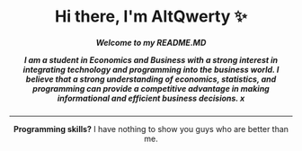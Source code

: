 <div align="center">
<h1>Hi there, I'm AltQwerty ✨</h1>

<h5>Welcome to my <b>README.MD</b>

I am a student in Economics and Business with a strong interest in integrating technology and programming into the business world. I believe that a strong understanding of economics, statistics, and programming can provide a competitive advantage in making informational and efficient business decisions.
x   
</h5>


<!-- <img src="./Images/Bs2.gif" alt="gif" loop> -->

---

<b>Programming skills?</b> I have nothing to show you guys who are better than me.

</div>

<!-- ### <b>Want to know what we learned? Check this out</b> -->

<!-- <table align="center">
        <thead>
            <tr>
                <th>Beginner</th>
                <th>Learner</th>
            </tr>
        </thead>
        <tbody>
            <tr>
                <td>
                    <li>Introduction to Accounting 1 </li>
                    <li>Introduction to Business</li>
                    <li>Business Mathematics</li>
                    <li>Civil & Religion Education</li>
                    <li>Pancasila & English Education</li>
                </td>
                <td>
                    <li>Quantitative Management</li>
                    <li>Intoduction to Computer Application</li>
                    <li>Introduction to Accounting 2</li>
                    <li>Introduction to Management</li>
                    <li>Microeconomics</li>
                    <li>Business Statistics</li>
                </td>
            </tr>
        </tbody>
    </table> 

<table align="center">
        <thead>
            <tr>
                <th>Novice</th>
                <th>Intermediate</th>
            </tr>
        </thead>
        <tbody>
            <tr>
                <td>
                    <li>Operational Management</li>
                    <li>Human Resource Management</li>
                    <li>Macroeconomics</li>
                    <li>Cost Accounting</li>
                    <li>Financial Management</li>
                    <li>Marketing Management</li>
                    <li>Entrepreneurship 1</li>
                </td>
                <td>
                    <li>Organizational Behaviour</li>
                    <li>Supply Chain Management</li>
                    <li>Consumer Behaviour</li>
                    <li>Accounting Management</li>
                    <li>Money and Capital Markets</li>
                    <li>Business Law</li>
                    <li>Indonesian Economy</li>
                </td>
            </tr>
        </tbody>
    </table>

<table align="center"> 
        <thead>
            <tr>
                <th>Proficient</th>
                <th>Skilled</th>
            </tr>
        </thead>
        <tbody>
            <tr>
                <td>
                    <li>HR Development and Empowerment</li>
                    <li>Business Etchics</li>
                    <li>Banking Management</li>
                    <li>Market Analysis and Business Model</li>
                    <li>Lean Management Philosophy</li>
                    <li>Fiqh Muamalah</li>
                    <li>Management Information System</li>
                    <li>Financial Analysis and Lab</li>
                    <li>Business Budgeting</li>
                    <li>E-commerce</li>
                </td>
                <td>
                    <li>Integrated Marketing Communication</li>
                    <li>Quality Management</li>
                    <li>Research Methodology</li>
                    <li>Industrial Psychology</li>
                    <li>Digital Marketing Revolution</li>
                    <li>Online Marketing in Practice</li>
                    <li>Digital Marketing Analitics</li>
                    <li>Business Desain and Planning</li>
                    <li>Startup Financial Strategy</li>
                    <li>Lean Management System</li>
                    <li>Lean transformation</li>
                    <li>Lean Enterprise</li>
                    <li>Islamic Financial Institutions</li>
                    <li>Halal Industry Management</li>
                    <li>ZISWAF Management</li>
                    <li>Taxation</li>
                    <li>Strategic Management</li>
                    <li>Corporate Governance</li>
                    <li>English Language 2</li>
                </td>
            </tr>
        </tbody>
    </table>

<table align="center"> 
        <thead>
            <tr>
                <th>Expert</th>
            </tr>
        </thead>
        <tbody>
            <tr>
                <td>
                    <li>Change Management and Development</li>
                    <li>Business Reasearchs</li>
                    <li>Seminar on Management</li>
                    <li>Relational Marketing</li>
                    <li>International HR Management</li>
                    <li>International Marketing</li>
                    <li>Digital Media and Communication</li>
                    <li>Business Communication and Negotiatont</li>
                    <li>Lean Six Sigma Project</li>
                    <li>Islamic Financial Management</li>
                    <li>Sociology</li>
                    <li>Cooperative and SME Management</li>
                    <li>International Finance Management</li>
                    <li>International Business</li>
                    <li>Risk Management</li>
                    <li>English Language 3</li>
                </td>
            </tr>
        </tbody>
    </table>

<!--
[![My Skills](https://skillicons.dev/icons?i=js,html,css,react,docker,python,tailwindcss)](https://skillicons.dev)

[![AAP1003](https://api.githubtrends.io/user/svg/AAP1003/repos?time_range=one_year&theme=dark)](https://githubtrends.io)

![Harlok's WakaTime stats](https://github-readme-stats.vercel.app/api/wakatime?username=AltQwerty&theme=dark)

- **Name**: Aldi Ananda Prasetya
- **Education**: Students majoring in Economics and Business
- **Primary Interests**: Combining programming and technology to increase efficiency in business operations

### Background
I am a student in Economics and Business with a strong interest in integrating technology and programming into the business world. I believe that a strong understanding of economics, statistics, and programming can provide a competitive advantage in making informational and efficient business decisions.

### Uses of Business Statistics
I use programming languages ​​such as Python and R to analyze business data, perform web scraping to collect market and competitor data, develop machine learning models to predict customer behavior, and optimize SEO strategies to increase the visibility of business websites.

## Programming

![HTML](https://img.shields.io/badge/HTML5-E34F26?style=for-the-badge&logo=html5&logoColor=white)
![CSS](https://img.shields.io/badge/CSS3-1572B6?style=for-the-badge&logo=css3&logoColor=white)
![JavaScript](https://img.shields.io/badge/Javascript-F0DB4F?style=for-the-badge&labelColor=black&logo=javascript&logoColor=F0DB4F)
![Python](https://img.shields.io/badge/Python-3776AB?style=for-the-badge&logo=python&logoColor=white)
![R](https://img.shields.io/badge/R-276DC3?style=for-the-badge&logo=r&logoColor=white)
![MongoDB](https://img.shields.io/badge/MongoDB-4EA94B?style=for-the-badge&logo=mongodb&logoColor=white)
![Express.js](https://img.shields.io/badge/Express.js-000000?style=for-the-badge&logo=express&logoColor=white)
![React](https://img.shields.io/badge/-React-61DBFB?style=for-the-badge&labelColor=black&logo=react&logoColor=61DBFB)
![Nodejs](https://img.shields.io/badge/Nodejs-3C873A?style=for-the-badge&labelColor=black&logo=node.js&logoColor=3C873A)
- **Programming Languages**: Python, R, JavaScript, HTML, CSS
- **Additional Skills**: Website creation and management, performance maintenance, web security, SEO
- **Goal**: Learn and integrate programming to manage and optimize business operations and create efficient websites

### Programming Capabilities
- **Statistics**: I have a deep understanding of Python and R, and I enjoy analyzing business data and developing data-driven solutions.
- **Web Development**: I can use HTML, CSS, and JavaScript to create and manage business websites that suit my needs.
- **Security and SEO**: I understand best practices in web security and SEO to increase my business's online visibility.

### Website Development
I also have expertise in website development, which allows me to create and manage my own business websites. This gives me complete control over the appearance and functionality of the website and helps increase the efficiency of my business operations.

### Future
I am committed to continuing to develop my programming and technology skills to take full advantage of the marriage between economics, business, and technology. I also hope to continue exploring new innovations in business and technology to optimize business operations and decision making.

 -->
